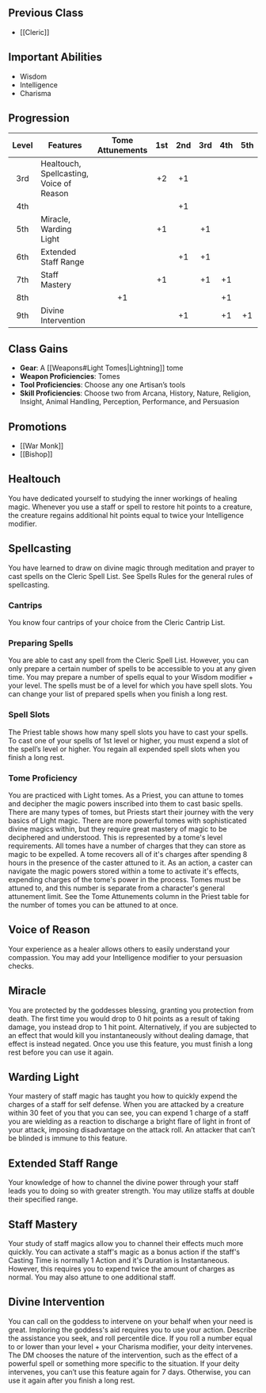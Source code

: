 ## Previous Class
- [[Cleric]]
## Important Abilities
- Wisdom
- Intelligence
- Charisma
## Progression
| Level | Features                                 | Tome Attunements | 1st | 2nd | 3rd | 4th | 5th |
| :---: | ---------------------------------------- | :--------------: | :-: | :-: | :-: | :-: | :-: |
|  3rd  | Healtouch, Spellcasting, Voice of Reason |                  | +2  | +1  |     |     |     |
|  4th  |                                          |                  |     | +1  |     |     |     |
|  5th  | Miracle, Warding Light                   |                  | +1  |     | +1  |     |     |
|  6th  | Extended Staff Range                     |                  |     | +1  | +1  |     |     |
|  7th  | Staff Mastery                            |                  | +1  |     | +1  | +1  |     |
|  8th  |                                          |        +1        |     |     |     | +1  |     |
|  9th  | Divine Intervention                      |                  |     | +1  |     | +1  | +1  |
## Class Gains
- **Gear**: A [[Weapons#Light Tomes|Lightning]] tome
- **Weapon Proficiencies**: Tomes
- **Tool Proficiencies**: Choose any one Artisan’s tools
- **Skill Proficiencies**: Choose two from Arcana, History, Nature, Religion, Insight, Animal Handling, Perception, Performance, and Persuasion
## Promotions
- [[War Monk]]
- [[Bishop]]
## Healtouch
You have dedicated yourself to studying the inner workings of healing magic. Whenever you use a staff or spell to restore hit points to a creature, the creature regains additional hit points equal to twice your Intelligence modifier.
## Spellcasting
You have learned to draw on divine magic through meditation and prayer to cast spells on the Cleric Spell List. See Spells Rules for the general rules of spellcasting.
### Cantrips
You know four cantrips of your choice from the Cleric Cantrip List.
### Preparing Spells
You are able to cast any spell from the Cleric Spell List.
However, you can only prepare a certain number of spells to be accessible to you at any given time. You may prepare a number of spells equal to your Wisdom modifier + your level.
The spells must be of a level for which you have spell slots. You can change your list of prepared spells when you finish a long rest.
### Spell Slots
The Priest table shows how many spell slots you have to cast your spells. To cast one of your spells of 1st level or higher, you must expend a slot of the spell’s level or higher. You regain all expended spell slots when you finish a long rest. 
### Tome Proficiency
You are practiced with Light tomes.
As a Priest, you can attune to tomes and decipher the magic powers inscribed into them to cast basic spells.
There are many types of tomes, but Priests start their journey with the very basics of Light magic. There are more powerful tomes with sophisticated divine magics within, but they require great mastery of magic to be deciphered and understood. This is represented by a tome's level requirements.
All tomes have a number of charges that they can store as magic to be expelled. A tome recovers all of it's charges after spending 8 hours in the presence of the caster attuned to it. As an action, a caster can navigate the magic powers stored within a tome to activate it's effects, expending charges of the tome's power in the process.
Tomes must be attuned to, and this number is separate from a character's general attunement limit. See the Tome Attunements column in the Priest table for the number of tomes you can be attuned to at once.
## Voice of Reason
Your experience as a healer allows others to easily understand your compassion. You may add your
Intelligence modifier to your persuasion checks.
## Miracle
You are protected by the goddesses blessing, granting you protection from death. The first time you would drop to 0 hit points as a result of taking damage, you instead drop to 1 hit point.
Alternatively, if you are subjected to an effect that would kill you instantaneously without dealing damage, that effect is instead negated.
Once you use this feature, you must finish a long rest before you can use it again.
## Warding Light
Your mastery of staff magic has taught you how to quickly expend the charges of a staff for self defense.
When you are attacked by a creature within 30 feet of you that you can see, you can expend 1 charge of a staff you are wielding as a reaction to discharge a bright flare of light in front of your attack, imposing disadvantage on the attack roll.
An attacker that can’t be blinded is immune to this feature.
## Extended Staff Range
Your knowledge of how to channel the divine power through your staff leads you to doing so with greater strength. You may utilize staffs at double their specified range.
## Staff Mastery
Your study of staff magics allow you to channel their effects much more quickly.
You can activate a staff's magic as a bonus action if the staff's Casting Time is normally 1 Action and it's Duration is Instantaneous. However, this requires you to expend twice the amount of charges as normal. 
You may also attune to one additional staff.
## Divine Intervention
You can call on the goddess to intervene on your behalf when your need is great.
Imploring the goddess's aid requires you to use your action. Describe the assistance you seek, and roll percentile dice. If you roll a number equal to or lower than your level + your Charisma modifier, your deity intervenes. The DM chooses the nature of the intervention, such as the effect of a powerful spell or something more specific to the situation.
If your deity intervenes, you can’t use this feature again for 7 days. Otherwise, you can use it again after you finish a long rest.